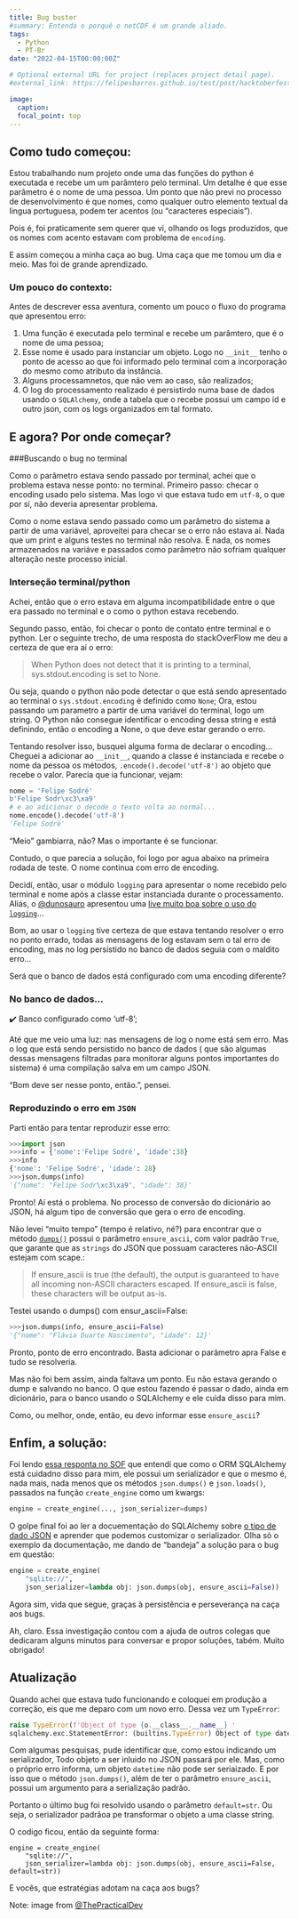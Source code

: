 ```yaml
---
title: Bug buster
#summary: Entenda o porquê o netCDF é um grande aliado.
tags:
  - Python
  - PT-Br
date: "2022-04-15T00:00:00Z"

# Optional external URL for project (replaces project detail page).
#external_link: https://felipesbarros.github.io/test/post/hacktoberfest-2021/

image:
  caption:
  focal_point: top
---
```


## Como tudo começou:

Estou trabalhando num projeto onde uma das funções do python é executada e recebe um um parâmtero pelo terminal. Um detalhe é que esse parâmetro é o nome de uma pessoa. Um ponto que não previ no processo de desenvolvimento é que nomes, como qualquer outro elemento textual da lingua portuguesa, podem ter acentos (ou “caracteres especiais”).

Pois é, foi praticamente sem querer que vi, olhando os logs produzidos, que os nomes com acento estavam com problema de `encoding`.

E assim começou a minha caça ao bug. Uma caça que me tomou um dia e meio. Mas foi de grande aprendizado.

### Um pouco do contexto:
Antes de descrever essa aventura, comento um pouco o fluxo do programa que apresentou erro:

1. Uma função é executada pelo terminal e recebe um parâmtero, que é o nome de uma pessoa;
1. Esse nome é usado para instanciar um objeto. Logo no `__init__` tenho o ponto de acesso ao que foi informado pelo terminal com a incorporação do mesmo como atributo da instância.
1. Alguns processamnetos, que não vem ao caso, são realizados;
1. O log do processamento realizado é persistirdo numa base de dados usando o `SQLAlchemy`, onde a tabela que o recebe possui um campo id e outro json, com os logs organizados em tal formato.

## E agora? Por onde começar?

###Buscando o bug no terminal

Como o parâmetro estava sendo passado por terminal, achei que o problema estava nesse ponto: no terminal. Primeiro passo: checar o encoding usado pelo sistema. Mas logo vi que estava tudo em `utf-8`, o que por sí, não deveria apresentar problema.

Como o nome estava sendo passado como um parâmetro do sistema a partir de uma variável, aproveitei para checar se o erro não estava aí. Nada que um print e alguns testes no terminal não resolva. E nada, os nomes armazenados na variáve e passados como parâmetro não sofriam qualquer alteração neste processo inicial.

### Interseção terminal/python

Achei, então que o erro estava em alguma incompatibilidade entre o que era passado no terminal e o como o python estava recebendo.

Segundo passo, então, foi checar o ponto de contato entre terminal e o python. Ler o seguinte trecho, de uma resposta do stackOverFlow me deu a certeza de que era aí o erro:

> When Python does not detect that it is printing to a terminal, sys.stdout.encoding is set to None.

Ou seja, quando o python não pode detectar o que está sendo apresentado ao terminal o `sys.stdout.encoding` é definido como `None`; Ora, estou passando um parametro a partir de uma variável do terminal, logo um string. O Python não consegue identificar o encoding dessa string e está definindo, então o encoding a None, o que deve estar gerando o erro.

Tentando resolver isso, busquei alguma forma de declarar o encoding… Cheguei a adicionar ao `__init__`, quando a classe é instanciada e recebe o nome da pessoa os métodos, `.encode().decode('utf-8')` ao objeto que recebe o valor. Parecia que ia funcionar, vejam:

```python
nome = 'Felipe Sodré'
b'Felipe Sodr\xc3\xa9'
# e ao adicionar o decode o texto volta ao normal...
nome.encode().decode('utf-8')
'Felipe Sodré'
```

“Meio” gambiarra, não? Mas o importante é se funcionar.

Contudo, o que parecia a solução, foi logo por agua abaixo na primeira rodada de teste. O nome continua com erro de encoding.

Decidí, então, usar o módulo `logging` para apresentar o nome recebido pelo terminal e nome após a classe estar instanciada durante o processamento. Aliás, o [@dunosauro](https://twitter.com/dunossauro) apresentou uma [live muito boa sobre o uso do `logging`](https://www.youtube.com/watch?v=PGAOqAWuwC0)…

Bom, ao usar o `logging` tive certeza de que estava tentando resolver o erro no ponto errado, todas as mensagens de log estavam sem o tal erro de encoding, mas no log persistido no banco de dados seguia com o maldito erro…

Será que o banco de dados está configurado com uma encoding diferente?

### No banco de dados…

✔️ Banco configurado como ‘utf-8’;

Até que me veio uma luz: nas mensagens de log o nome está sem erro. Mas o log que está sendo persistido no banco de dados ( que são algumas dessas mensagens filtradas para monitorar alguns pontos importantes do sistema) é uma compilação salva em um campo JSON.

“Bom deve ser nesse ponto, então.”, pensei.

### Reproduzindo o erro em `JSON`

Parti então para tentar reproduzir esse erro:

```python
>>>import json
>>>info = {'nome':'Felipe Sodré', 'idade':38}
>>>info
{'nome': 'Felipe Sodré', 'idade': 28}
>>>json.dumps(info)
'{"nome": "Felipe Sodr\xc3\xa9", "idade": 38}'
```

Pronto! Aí está o problema. No processo de conversão do dicionário ao JSON, há algum tipo de conversão que gera o erro de encoding.

Não levei “muito tempo” (tempo é relativo, né?) para encontrar que o método [`dumps()`](https://docs.python.org/3/library/json.html#json.dumps) possui o parâmetro `ensure_ascii`, com valor padrão `True`, que garante que as `strings` do JSON que possuam caracteres não-ASCII estejam com scape.:

> If ensure_ascii is true (the default), the output is guaranteed to have all incoming non-ASCII characters escaped. If ensure_ascii is false, these characters will be output as-is.

Testei usando o dumps() com ensur_ascii=False:

```python
>>>json.dumps(info, ensure_ascii=False)
'{"nome": "Flávia Duarte Nascimento", "idade": 12}'
```

Pronto, ponto de erro encontrado. Basta adicionar o parâmetro apra False e tudo se resolveria.

Mas não foi bem assim, ainda faltava um ponto. Eu não estava gerando o dump e salvando no banco. O que estou fazendo é passar o dado, ainda em dicionário, para o banco usando o SQLAlchemy e ele cuida disso para mim.

Como, ou melhor, onde, então, eu devo informar esse `ensure_ascii`?

## Enfim, a solução:

Foi lendo [essa responta no SOF](https://stackoverflow.com/a/36438671) que entendí que como o ORM SQLAlchemy está cuidadno disso para mim, ele possui um serializador e que o mesmo é, nada mais, nada menos que os métodos `json.dumps()` e `json.loads()`, passados na função `create_engine` como um kwargs:

```python
engine = create_engine(..., json_serializer=dumps)
```

O golpe final foi ao ler a docuementação do SQLAlchemy sobre [o tipo de dado JSON](https://docs.sqlalchemy.org/en/14/core/type_basics.html#sqlalchemy.types.JSON) e aprender que podemos customizar o serializador. Olha só o exemplo da documentação, me dando de “bandeja” a solução para o bug em questão:

```python
engine = create_engine(
    "sqlite://",
    json_serializer=lambda obj: json.dumps(obj, ensure_ascii=False))
```

Agora sim, vida que segue, graças à persistẽncia e perseverança na caça aos bugs.

Ah, claro. Essa investigação contou com a ajuda de outros colegas que dedicaram alguns minutos para conversar e propor soluções, tabém. Muito obrigado!

## Atualização

Quando achei que estava tudo funcionando e coloquei em produção a correção, eis que me deparo com um novo erro. Dessa vez um `TypeError`:

```python
raise TypeError(f'Object of type {o.__class__.__name__} '
sqlalchemy.exc.StatementError: (builtins.TypeError) Object of type datetime is not JSON serializable
```

Com algumas pesquisas, pude identificar que, como estou indicando um serializador, Todo objeto a ser inluido no JSON passará por ele. Mas, como o próprio erro informa, um objeto `datetime` não pode ser seriaizado. E por isso que o método `json.dumps()`, além de ter o parâmetro `ensure_ascii`, possui um argumento para a serialização padrão.

Portanto o último bug foi resolvido usando o parâmetro `default=str`. Ou seja, o serializador padrãoa pe transformar o objeto a uma classe string.

O codigo ficou, então da seguinte forma:

```
engine = create_engine(
    "sqlite://",
    json_serializer=lambda obj: json.dumps(obj, ensure_ascii=False, default=str))
```

E vocês, que estratégias adotam na caça aos bugs?

Note: image from [@ThePracticalDev](https://www.mclibre.org/consultar/documentacion/listados/thepracticaldev.html)
